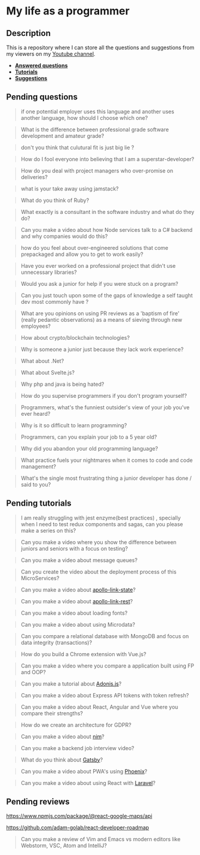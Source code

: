 # My life as a programmer

## Description

This is a repository where I can store all the 
questions and suggestions from my viewers on my [Youtube channel](https://www.youtube.com/user/Fidde12345).

* **[Answered questions](https://www.youtube.com/playlist?list=PLBAZWBMYeVYjXogYQDd1rwVI0c5YoioqU)**
* **[Tutorials](./tutorials.md)**
* **[Suggestions](./suggestions.md)**

## Pending questions

> if one potential employer uses this language and another uses another language, how should I choose which one?

> What is the difference between professional grade software development and amateur grade?

> don't you think that culutural fit is just big lie ?

> How do I fool everyone into believing that I am a superstar-developer?

> How do you deal with project managers who over-promise on deliveries?

> what is your take away using jamstack?

> What do you think of Ruby?

> What exactly is a consultant in the software industry and what do they do?

> Can you make a video about how Node services talk to a C# backend and why companies would do this?

> how do you feel about over-engineered solutions that come prepackaged and allow you to get to work easily?

> Have you ever worked on a professional project that didn't use unnecessary libraries?

> Would you ask a junior for help if you were stuck on a program?

> Can you just touch upon some of the gaps of knowledge a self taught dev most commonly have ?

> What are you opinions on using PR reviews as a 'baptism of fire' (really pedantic observations) as a means of sieving through new employees?

> How about crypto/blockchain technologies?

> Why is someone a junior just because they lack work experience?

> What about .Net?

> What about Svelte.js?

> Why php and java is being hated?

> How do you supervise programmers if you don't program yourself?

> Programmers, what's the funniest outsider's view of your job you've ever heard?

> Why is it so difficult to learn programming?

> Programmers, can you explain your job to a 5 year old?

> Why did you abandon your old programming language?

> What practice fuels your nightmares when it comes to code and code management?

> What's the single most frustrating thing a junior developer has done / said to you?

## Pending tutorials

>  I am really struggling with jest enzyme(best practices) , specially when I need to test redux components and sagas, can you please make a series on this?

> Can you make a video where you show the difference between juniors and seniors with a focus on testing?

> Can you make a video about message queues?

> Can you create the video about the deployment process of this MicroServices?

> Can you make a video about [apollo-link-state](https://www.apollographql.com/docs/link/links/state.html)?

> Can you make a video about [apollo-link-rest](https://www.apollographql.com/docs/link/links/rest.html)?

> Can you make a video about loading fonts?

> Can you make a video about using Microdata?

> Can you compare a relational database with MongoDB and focus on data integrity (transactions)?

> How do you build a Chrome extension with Vue.js?

> Can you make a video where you compare a application built using FP and OOP?

> Can you make a tutorial about [Adonis.js](https://adonisjs.com/)?

> Can you make a video about Express API tokens with token refresh?

> Can you make a video about React, Angular and Vue where you compare their strengths?

> How do we create an architecture for GDPR?

> Can you make a video about [nim](https://nim-lang.org/)?

> Can you make a backend job interview video?

> What do you think about [Gatsby](https://www.gatsbyjs.org/docs/)?

> Can you make a video about PWA's using [Phoenix](http://phoenixframework.org)?

> Can you make a video about using React with [Laravel](https://laravel.com/)?

## Pending reviews

https://www.npmjs.com/package/@react-google-maps/api

https://github.com/adam-golab/react-developer-roadmap

> Can you make a review of Vim and Emacs vs modern editors like Webstorm, VSC, Atom and IntelliJ?
